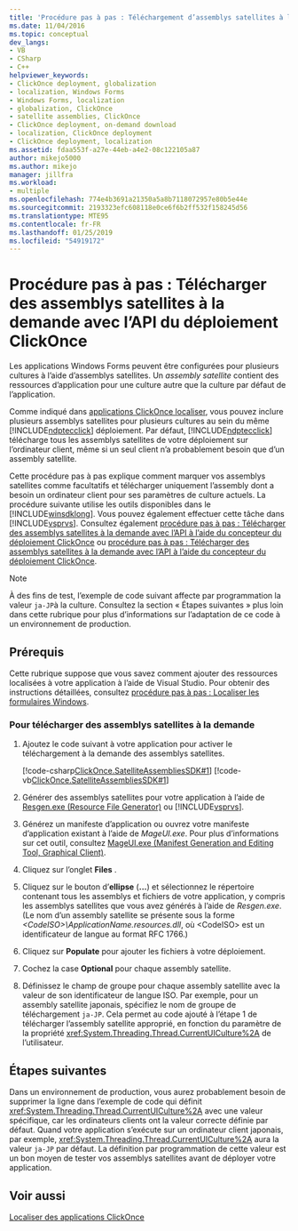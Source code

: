 ```yaml
---
title: 'Procédure pas à pas : Téléchargement d’assemblys satellites à la demande avec l’API du déploiement ClickOnce | Microsoft Docs'
ms.date: 11/04/2016
ms.topic: conceptual
dev_langs:
- VB
- CSharp
- C++
helpviewer_keywords:
- ClickOnce deployment, globalization
- localization, Windows Forms
- Windows Forms, localization
- globalization, ClickOnce
- satellite assemblies, ClickOnce
- ClickOnce deployment, on-demand download
- localization, ClickOnce deployment
- ClickOnce deployment, localization
ms.assetid: fdaa553f-a27e-44eb-a4e2-08c122105a87
author: mikejo5000
ms.author: mikejo
manager: jillfra
ms.workload:
- multiple
ms.openlocfilehash: 774e4b3691a21350a5a8b7118072957e80b5e44e
ms.sourcegitcommit: 2193323efc608118e0ce6f6b2ff532f158245d56
ms.translationtype: MTE95
ms.contentlocale: fr-FR
ms.lasthandoff: 01/25/2019
ms.locfileid: "54919172"
---
```

# <a name="walkthrough-download-satellite-assemblies-on-demand-with-the-clickonce-deployment-api"></a>Procédure pas à pas : Télécharger des assemblys satellites à la demande avec l’API du déploiement ClickOnce
Les applications Windows Forms peuvent être configurées pour plusieurs cultures à l’aide d’assemblys satellites. Un *assembly satellite* contient des ressources d’application pour une culture autre que la culture par défaut de l’application.  
  
 Comme indiqué dans [applications ClickOnce localiser](../deployment/localizing-clickonce-applications.md), vous pouvez inclure plusieurs assemblys satellites pour plusieurs cultures au sein du même [!INCLUDE[ndptecclick](../deployment/includes/ndptecclick_md.md)] déploiement. Par défaut, [!INCLUDE[ndptecclick](../deployment/includes/ndptecclick_md.md)] télécharge tous les assemblys satellites de votre déploiement sur l’ordinateur client, même si un seul client n’a probablement besoin que d’un assembly satellite.  
  
 Cette procédure pas à pas explique comment marquer vos assemblys satellites comme facultatifs et télécharger uniquement l’assembly dont a besoin un ordinateur client pour ses paramètres de culture actuels. La procédure suivante utilise les outils disponibles dans le [!INCLUDE[winsdklong](../deployment/includes/winsdklong_md.md)]. Vous pouvez également effectuer cette tâche dans [!INCLUDE[vsprvs](../code-quality/includes/vsprvs_md.md)].  Consultez également [procédure pas à pas : Télécharger des assemblys satellites à la demande avec l’API à l’aide du concepteur du déploiement ClickOnce](/previous-versions/visualstudio/visual-studio-2012/ms366788(v=vs.110)) ou [procédure pas à pas : Télécharger des assemblys satellites à la demande avec l’API à l’aide du concepteur du déploiement ClickOnce](/previous-versions/visualstudio/visual-studio-2013/ms366788(v=vs.120)).  
  
> [!NOTE]
>  À des fins de test, l’exemple de code suivant affecte par programmation la valeur `ja-JP`à la culture. Consultez la section « Étapes suivantes » plus loin dans cette rubrique pour plus d’informations sur l’adaptation de ce code à un environnement de production.  
  
## <a name="prerequisites"></a>Prérequis  
 Cette rubrique suppose que vous savez comment ajouter des ressources localisées à votre application à l’aide de Visual Studio. Pour obtenir des instructions détaillées, consultez [procédure pas à pas : Localiser les formulaires Windows](/previous-versions/visualstudio/visual-studio-2010/y99d1cd3(v=vs.100)).  
  
### <a name="to-download-satellite-assemblies-on-demand"></a>Pour télécharger des assemblys satellites à la demande  
  
1. Ajoutez le code suivant à votre application pour activer le téléchargement à la demande des assemblys satellites.  
  
    [!code-csharp[ClickOnce.SatelliteAssembliesSDK#1](../deployment/codesnippet/CSharp/walkthrough-downloading-satellite-assemblies-on-demand-with-the-clickonce-deployment-api_1.cs)]
    [!code-vb[ClickOnce.SatelliteAssembliesSDK#1](../deployment/codesnippet/VisualBasic/walkthrough-downloading-satellite-assemblies-on-demand-with-the-clickonce-deployment-api_1.vb)]  
  
2. Générer des assemblys satellites pour votre application à l’aide de [Resgen.exe (Resource File Generator)](/dotnet/framework/tools/resgen-exe-resource-file-generator) ou [!INCLUDE[vsprvs](../code-quality/includes/vsprvs_md.md)].  
  
3. Générez un manifeste d’application ou ouvrez votre manifeste d’application existant à l’aide de *MageUI.exe*. Pour plus d’informations sur cet outil, consultez [MageUI.exe (Manifest Generation and Editing Tool, Graphical Client)](/dotnet/framework/tools/mageui-exe-manifest-generation-and-editing-tool-graphical-client).  
  
4. Cliquez sur l’onglet **Files** .  
  
5. Cliquez sur le bouton d’**ellipse** (**...**) et sélectionnez le répertoire contenant tous les assemblys et fichiers de votre application, y compris les assemblys satellites que vous avez générés à l’aide de *Resgen.exe*. (Le nom d’un assembly satellite se présente sous la forme *\<CodeISO>\ApplicationName.resources.dll*, où \<CodeISO> est un identificateur de langue au format RFC 1766.)  
  
6. Cliquez sur **Populate** pour ajouter les fichiers à votre déploiement.  
  
7. Cochez la case **Optional** pour chaque assembly satellite.  
  
8. Définissez le champ de groupe pour chaque assembly satellite avec la valeur de son identificateur de langue ISO. Par exemple, pour un assembly satellite japonais, spécifiez le nom de groupe de téléchargement `ja-JP`. Cela permet au code ajouté à l’étape 1 de télécharger l’assembly satellite approprié, en fonction du paramètre de la propriété <xref:System.Threading.Thread.CurrentUICulture%2A> de l’utilisateur.  
  
## <a name="next-steps"></a>Étapes suivantes  
 Dans un environnement de production, vous aurez probablement besoin de supprimer la ligne dans l’exemple de code qui définit <xref:System.Threading.Thread.CurrentUICulture%2A> avec une valeur spécifique, car les ordinateurs clients ont la valeur correcte définie par défaut. Quand votre application s’exécute sur un ordinateur client japonais, par exemple, <xref:System.Threading.Thread.CurrentUICulture%2A> aura la valeur `ja-JP` par défaut. La définition par programmation de cette valeur est un bon moyen de tester vos assemblys satellites avant de déployer votre application.  
  
## <a name="see-also"></a>Voir aussi  
 [Localiser des applications ClickOnce](../deployment/localizing-clickonce-applications.md)